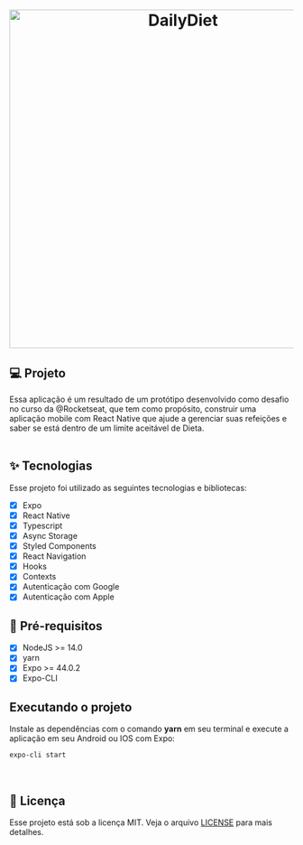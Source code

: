 <h1 align="center">
  <img alt="DailyDiet" height="600" title="ToDo" src=".github/images/Capa.jpg" />
</h1>

## 💻 Projeto

Essa aplicação é um resultado de um protótipo desenvolvido como desafio no curso da @Rocketseat, que tem como propósito, construir uma aplicação mobile com React Native que ajude a gerenciar suas refeições e saber se está dentro de um limite aceitável de Dieta.
<br>
<br>

## ✨ Tecnologias

Esse projeto foi utilizado as seguintes tecnologias e bibliotecas:

- [x] Expo
- [x] React Native
- [x] Typescript
- [x] Async Storage
- [x] Styled Components
- [x] React Navigation
- [x] Hooks
- [x] Contexts
- [x] Autenticação com Google
- [x] Autenticação com Apple

## 📄 Pré-requisitos

- [x] NodeJS >= 14.0
- [x] yarn
- [x] Expo >= 44.0.2
- [x] Expo-CLI

## Executando o projeto

Instale as dependências com o comando **yarn** em seu terminal e execute a aplicação em seu Android ou IOS com Expo:

```cl
expo-cli start
```
<br />

## 📄 Licença

Esse projeto está sob a licença MIT. Veja o arquivo [LICENSE](LICENSE) para mais detalhes.